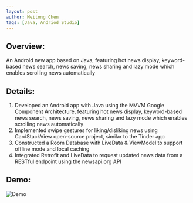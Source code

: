 ```yaml
---
layout: post
author: Meitong Chen
tags: [Java, Andriod Studio]
---
```


## Overview: 

An Android new app based on Java, featuring hot news display, keyword-based news search, news saving, news sharing and lazy mode which enables scrolling news automatically

## Details:
1. Developed an Android app with Java using the MVVM Google Component Architecture, featuring hot news display, keyword-based news search, news saving, news sharing and lazy mode which enables scrolling news automatically
2. Implemented swipe gestures for liking/disliking news using CardStackView open-source project, similar to the Tinder app
3. Constructed a Room Database with LiveData & ViewModel to support offline mode and local caching
4. Integrated Retrofit and LiveData to request updated news data from a RESTful endpoint using the newsapi.org API


## Demo:
![Demo](/assets/images/newswipe.gif)
